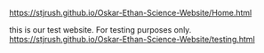 https://stjrush.github.io/Oskar-Ethan-Science-Website/Home.html

this is our test website. For testing purposes only.
https://stjrush.github.io/Oskar-Ethan-Science-Website/testing.html
